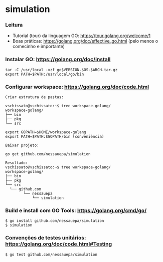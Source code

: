 # simulation

### Leitura

* Tutorial (tour) da linguagem GO: https://tour.golang.org/welcome/1
* Boas práticas: https://golang.org/doc/effective_go.html (pelo menos o comecinho e importante)

### Instalar GO: https://golang.org/doc/install

	tar -C /usr/local -xzf go$VERSION.$OS-$ARCH.tar.gz
	export PATH=$PATH:/usr/local/go/bin

### Configurar workspace: https://golang.org/doc/code.html

	Criar estrutura de pastas:

	vschissato@vschissato:~$ tree workspace-golang/
	workspace-golang/
	├── bin
	├── pkg
	└── src

	export GOPATH=$HOME/workspace-golang
	export PATH=$PATH:$GOPATH/bin (conveniência)
	
	Baixar projeto:
	
	go get github.com/nessauepa/simulation
	
	Resultado:
	vschissato@vschissato:~$ tree workspace-golang/
	workspace-golang/
	├── bin
	├── pkg
	└── src
	  └── github.com
        	└── nessauepa
        	    └── simulation

### Build e install com GO Tools: https://golang.org/cmd/go/

	$ go install github.com/nessauepa/simulation
	$ simulation

### Convenções de testes unitários: https://golang.org/doc/code.html#Testing

	$ go test github.com/nessauepa/simulation
